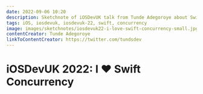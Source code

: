 ```yaml
---
date: 2022-09-06 10:20
description: Sketchnote of iOSDevUK talk from Tunde Adegoroye about Swift Concurrency
tags: iOS, iosdevuk, iosdevuk-22, swift, concurrency
image: images/sketchnotes/iosdevuk22-i-love-swift-concurrency-small.jpg
contentCreator: Tunde Adegoroye
linkToContentCreator: https://twitter.com/tundsdev
---
```


# iOSDevUK 2022: I ❤️ Swift Concurrency
